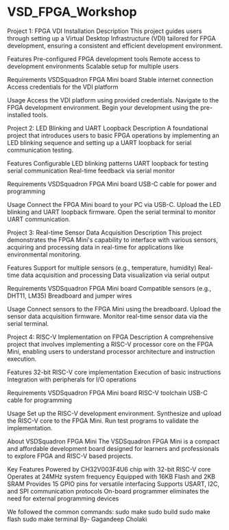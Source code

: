 # VSD_FPGA_Workshop
Project 1: FPGA VDI Installation
Description
This project guides users through setting up a Virtual Desktop Infrastructure (VDI) tailored for FPGA development, ensuring a consistent and efficient development environment.

Features
Pre-configured FPGA development tools
Remote access to development environments
Scalable setup for multiple users

Requirements
VSDSquadron FPGA Mini board
Stable internet connection
Access credentials for the VDI platform

Usage
Access the VDI platform using provided credentials.
Navigate to the FPGA development environment.
Begin your development using the pre-installed tools.

Project 2: LED Blinking and UART Loopback
Description
A foundational project that introduces users to basic FPGA operations by implementing an LED blinking sequence and setting up a UART loopback for serial communication testing.

Features
Configurable LED blinking patterns
UART loopback for testing serial communication
Real-time feedback via serial monitor

Requirements
VSDSquadron FPGA Mini board
USB-C cable for power and programming

Usage
Connect the FPGA Mini board to your PC via USB-C.
Upload the LED blinking and UART loopback firmware.
Open the serial terminal to monitor UART communication.

Project 3: Real-time Sensor Data Acquisition
Description
This project demonstrates the FPGA Mini's capability to interface with various sensors, acquiring and processing data in real-time for applications like environmental monitoring.

Features
Support for multiple sensors (e.g., temperature, humidity)
Real-time data acquisition and processing
Data visualization via serial output

Requirements
VSDSquadron FPGA Mini board
Compatible sensors (e.g., DHT11, LM35)
Breadboard and jumper wires

Usage
Connect sensors to the FPGA Mini using the breadboard.
Upload the sensor data acquisition firmware.
Monitor real-time sensor data via the serial terminal.

Project 4: RISC-V Implementation on FPGA
Description
A comprehensive project that involves implementing a RISC-V processor core on the FPGA Mini, enabling users to understand processor architecture and instruction execution.

Features
32-bit RISC-V core implementation
Execution of basic instructions
Integration with peripherals for I/O operations

Requirements
VSDSquadron FPGA Mini board
RISC-V toolchain
USB-C cable for programming

Usage
Set up the RISC-V development environment.
Synthesize and upload the RISC-V core to the FPGA Mini.
Run test programs to validate the implementation.

About VSDSquadron FPGA Mini
The VSDSquadron FPGA Mini is a compact and affordable development board designed for learners and professionals to explore FPGA and RISC-V based projects.

Key Features
Powered by CH32V003F4U6 chip with 32-bit RISC-V core
Operates at 24MHz system frequency
Equipped with 16KB Flash and 2KB SRAM
Provides 15 GPIO pins for versatile interfacing
Supports USART, I2C, and SPI communication protocols
On-board programmer eliminates the need for external programming devices

We followed the common commands:
sudo make
sudo build
sudo make flash
sudo make terminal
By- Gagandeep Cholaki
